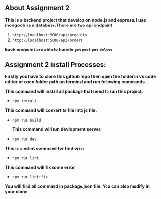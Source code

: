 ﻿## About Assignment 2

**This is a backend project that develop on node.js and express. I use mongodb as a database.There are two api endpoint**

1.  `http://localhost:5000/api/products`
2.  `http://localhost:5000/api/orders`

**Each endpoint are able to handle `get` `post` `put` `delete`**

## Assignment 2 install Processes:

**Firstly you have to clone this github repo then open the folder in vs code editor or open folder path on terminal and run following commands**

**This command will install all package that need to run this project.**

- `npm install`

**This command will convert ts file into js file.**

- `npm run build`

  **This command will run devlopment server.**

- `npm run dev`

**This is a eslint command for find error**

- `npm run lint`

**This command will fix some error**

- `npm run lint:fix`

**You will find all command in package.json file. You can also modify in your clone**

